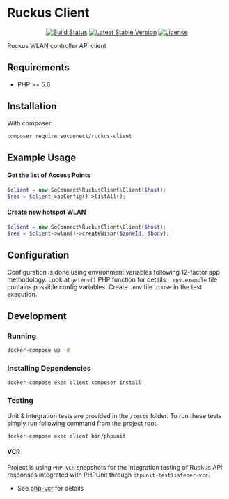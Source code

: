 Ruckus Client
===============
<p align="center">
<a href="https://circleci.com/gh/sowifi/ruckus-client/tree/master"><img src="https://circleci.com/gh/sowifi/ruckus-client/tree/master.svg?style=svg&circle-token=e400150b5939e92f87bb25053d5d92caebfbe227" alt="Build Status"></a>
<a href="https://packagist.org/packages/soconnect/ruckus-client"><img src="https://poser.pugx.org/soconnect/ruckus-client/v/stable" alt="Latest Stable Version"></a>
<a href="https://packagist.org/packages/soconnect/ruckus-client"><img src="https://poser.pugx.org/soconnect/ruckus-client/license" alt="License"></a>
</p>

Ruckus WLAN controller API client

Requirements
------------
* PHP >= 5.6

Installation
-------
With composer:
```bash
composer require soconnect/ruckus-client
```

Example Usage
-------
#### Get the list of Access Points
```php
$client = new SoConnect\RuckusClient\Client($host);
$res = $client->apConfig()->listAll();
```

#### Create new hotspot WLAN
```php
$client = new SoConnect\RuckusClient\Client($host);
$res = $client->wlan()->createWispr($zoneId, $body);
```

Configuration
-------
Configuration is done using environment variables following 12-factor app methodology. Look at `getenv()` PHP function for details.
`.env.example` file contains possible config variables. Create `.env` file to use in the test execution.

Development
-------
### Running
```bash
docker-compose up -d
```

### Installing Dependencies
```bash
docker-compose exec client composer install
```

### Testing
Unit & integration tests are provided in the `/tests` folder. To run these tests simply run following command from the project root.

```bash
docker-compose exec client bin/phpunit
```

#### VCR
Project is using `PHP-VCR` snapshots for the integration testing of Ruckus API responses integrated with PHPUnit through `phpunit-testlistener-vcr`.
* See [php-vcr](https://github.com/php-vcr/php-vcr) for details
